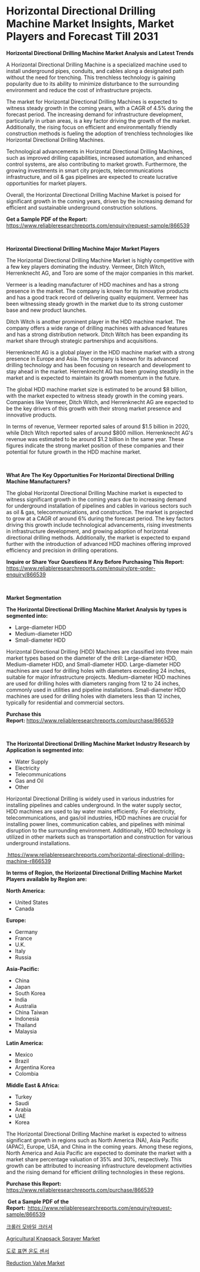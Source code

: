<p><h1>Horizontal Directional Drilling Machine Market Insights, Market Players and Forecast Till 2031</h1></p><p><strong>Horizontal Directional Drilling Machine Market Analysis and Latest Trends</strong></p>
<p><p>A Horizontal Directional Drilling Machine is a specialized machine used to install underground pipes, conduits, and cables along a designated path without the need for trenching. This trenchless technology is gaining popularity due to its ability to minimize disturbance to the surrounding environment and reduce the cost of infrastructure projects.</p><p>The market for Horizontal Directional Drilling Machines is expected to witness steady growth in the coming years, with a CAGR of 4.5% during the forecast period. The increasing demand for infrastructure development, particularly in urban areas, is a key factor driving the growth of the market. Additionally, the rising focus on efficient and environmentally friendly construction methods is fueling the adoption of trenchless technologies like Horizontal Directional Drilling Machines.</p><p>Technological advancements in Horizontal Directional Drilling Machines, such as improved drilling capabilities, increased automation, and enhanced control systems, are also contributing to market growth. Furthermore, the growing investments in smart city projects, telecommunications infrastructure, and oil & gas pipelines are expected to create lucrative opportunities for market players.</p><p>Overall, the Horizontal Directional Drilling Machine Market is poised for significant growth in the coming years, driven by the increasing demand for efficient and sustainable underground construction solutions.</p></p>
<p><strong>Get a Sample PDF of the Report:&nbsp;</strong> <a href="https://www.reliableresearchreports.com/enquiry/request-sample/866539">https://www.reliableresearchreports.com/enquiry/request-sample/866539</a></p>
<p>&nbsp;</p>
<p><strong>Horizontal Directional Drilling Machine Major Market Players</strong></p>
<p><p>The Horizontal Directional Drilling Machine Market is highly competitive with a few key players dominating the industry. Vermeer, Ditch Witch, Herrenknecht AG, and Toro are some of the major companies in this market.</p><p>Vermeer is a leading manufacturer of HDD machines and has a strong presence in the market. The company is known for its innovative products and has a good track record of delivering quality equipment. Vermeer has been witnessing steady growth in the market due to its strong customer base and new product launches.</p><p>Ditch Witch is another prominent player in the HDD machine market. The company offers a wide range of drilling machines with advanced features and has a strong distribution network. Ditch Witch has been expanding its market share through strategic partnerships and acquisitions.</p><p>Herrenknecht AG is a global player in the HDD machine market with a strong presence in Europe and Asia. The company is known for its advanced drilling technology and has been focusing on research and development to stay ahead in the market. Herrenknecht AG has been growing steadily in the market and is expected to maintain its growth momentum in the future.</p><p>The global HDD machine market size is estimated to be around $8 billion, with the market expected to witness steady growth in the coming years. Companies like Vermeer, Ditch Witch, and Herrenknecht AG are expected to be the key drivers of this growth with their strong market presence and innovative products.</p><p>In terms of revenue, Vermeer reported sales of around $1.5 billion in 2020, while Ditch Witch reported sales of around $800 million. Herrenknecht AG's revenue was estimated to be around $1.2 billion in the same year. These figures indicate the strong market position of these companies and their potential for future growth in the HDD machine market.</p></p>
<p>&nbsp;</p>
<p><strong>What Are The Key Opportunities For Horizontal Directional Drilling Machine Manufacturers?</strong></p>
<p><p>The global Horizontal Directional Drilling Machine market is expected to witness significant growth in the coming years due to increasing demand for underground installation of pipelines and cables in various sectors such as oil & gas, telecommunications, and construction. The market is projected to grow at a CAGR of around 6% during the forecast period. The key factors driving this growth include technological advancements, rising investments in infrastructure development, and growing adoption of horizontal directional drilling methods. Additionally, the market is expected to expand further with the introduction of advanced HDD machines offering improved efficiency and precision in drilling operations.</p></p>
<p><strong>Inquire or Share Your Questions If Any Before Purchasing This Report:</strong> <a href="https://www.reliableresearchreports.com/enquiry/pre-order-enquiry/866539">https://www.reliableresearchreports.com/enquiry/pre-order-enquiry/866539</a></p>
<p>&nbsp;</p>
<p><strong>Market Segmentation</strong></p>
<p><strong>The Horizontal Directional Drilling Machine Market Analysis by types is segmented into:</strong></p>
<p><ul><li>Large-diameter HDD</li><li>Medium-diameter HDD</li><li>Small-diameter HDD</li></ul></p>
<p><p>Horizontal Directional Drilling (HDD) Machines are classified into three main market types based on the diameter of the drill: Large-diameter HDD, Medium-diameter HDD, and Small-diameter HDD. Large-diameter HDD machines are used for drilling holes with diameters exceeding 24 inches, suitable for major infrastructure projects. Medium-diameter HDD machines are used for drilling holes with diameters ranging from 12 to 24 inches, commonly used in utilities and pipeline installations. Small-diameter HDD machines are used for drilling holes with diameters less than 12 inches, typically for residential and commercial sectors.</p></p>
<p><strong>Purchase this Report:&nbsp;</strong><a href="https://www.reliableresearchreports.com/purchase/866539">https://www.reliableresearchreports.com/purchase/866539</a></p>
<p>&nbsp;</p>
<p><strong>The Horizontal Directional Drilling Machine Market Industry Research by Application is segmented into:</strong></p>
<p><ul><li>Water Supply</li><li>Electricity</li><li>Telecommunications</li><li>Gas and Oil</li><li>Other</li></ul></p>
<p><p>Horizontal Directional Drilling is widely used in various industries for installing pipelines and cables underground. In the water supply sector, HDD machines are used to lay water mains efficiently. For electricity, telecommunications, and gas/oil industries, HDD machines are crucial for installing power lines, communication cables, and pipelines with minimal disruption to the surrounding environment. Additionally, HDD technology is utilized in other markets such as transportation and construction for various underground installations.</p></p>
<p><a href="https://www.reliableresearchreports.com/horizontal-directional-drilling-machine-r866539">&nbsp;https://www.reliableresearchreports.com/horizontal-directional-drilling-machine-r866539</a></p>
<p><strong>In terms of Region, the Horizontal Directional Drilling Machine Market Players available by Region are:</strong></p>
<p>
    <p> <strong> North America: </strong>
        <ul>
            <li>United States</li>
            <li>Canada</li>
        </ul>
        </p> 
    <p> <strong> Europe: </strong>
        <ul>
            <li>Germany</li>
            <li>France</li>
            <li>U.K.</li>
            <li>Italy</li>
            <li>Russia</li>
        </ul>
        </p> 
    <p> <strong> Asia-Pacific: </strong>
        <ul>
            <li>China</li>
            <li>Japan</li>
            <li>South Korea</li>
            <li>India</li>
            <li>Australia</li>
            <li>China Taiwan</li>
            <li>Indonesia</li>
            <li>Thailand</li>
            <li>Malaysia</li>
        </ul>
        </p> 
    <p> <strong> Latin America: </strong>
        <ul>
            <li>Mexico</li>
            <li>Brazil</li>
            <li>Argentina Korea</li>
            <li>Colombia</li>
        </ul>
        </p> 
    <p> <strong> Middle East & Africa: </strong>
        <ul>
            <li>Turkey</li>
            <li>Saudi</li>
            <li>Arabia</li>
            <li>UAE</li>
            <li>Korea</li>
        </ul>
    </p>
    </p>
<p><p>The Horizontal Directional Drilling Machine market is expected to witness significant growth in regions such as North America (NA), Asia Pacific (APAC), Europe, USA, and China in the coming years. Among these regions, North America and Asia Pacific are expected to dominate the market with a market share percentage valuation of 35% and 30%, respectively. This growth can be attributed to increasing infrastructure development activities and the rising demand for efficient drilling technologies in these regions.</p></p>
<p><strong>Purchase this Report: </strong><a href="https://www.reliableresearchreports.com/purchase/866539">https://www.reliableresearchreports.com/purchase/866539</a></p>
<p>&nbsp;<strong>Get a Sample PDF of the Report:&nbsp;&nbsp;</strong><a href="https://www.reliableresearchreports.com/enquiry/request-sample/866539">https://www.reliableresearchreports.com/enquiry/request-sample/866539</a></p>
<p><strong></strong></p>
<p><p><a href="https://github.com/fernandotryO5lson96765/Market-Research-Report-List-1/blob/main/527288128658.md">크롤러 모바일 크러셔</a></p><p><a href="https://github.com/dx0328/Market-Research-Report-List-2/blob/main/agricultural-knapsack-sprayer-market.md">Agricultural Knapsack Sprayer Market</a></p><p><a href="https://github.com/CliftonFisher9067/Market-Research-Report-List-1/blob/main/872223228657.md">도로 표면 온도 센서</a></p><p><a href="https://github.com/Glendatilghmankmgz0rbhwpy/Market-Research-Report-List-2/blob/main/reduction-valve-market.md">Reduction Valve Market</a></p></p>